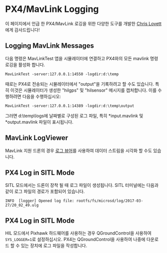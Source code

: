 # PX4/MavLink Logging

이 페이지에서 언급 한 PX4/MavLink 로깅을 위한 다양한 도구를 개발한 [Chris Lovett](https://github.com/clovett)에게 감사드립니다!

## Logging MavLink Messages

다음 명령은 MavLinkTest 앱을 시뮬레이터에 연결하고 PX4와의 모든 mavlink 명령 로깅을 활성화 합니다.
````
MavLinkTest -server:127.0.0.1:14550 -logdir:d:\temp
````

때로는 PX4로 전송되는 시뮬레이터에서 "output"을 기록하려고 할 수도 있습니다.
특히 이것은 시뮬레이터가 생성한 "hilgps" 및 "hilsensor" 메시지를 캡처합니다.
이를 수행하려면 다음을 수행하십시오:
````
MavLinkTest -server:127.0.0.1:14389 -logdir:d:\temp\output
````

그러면 d:\temp\logs에 날짜별로 구성된 로그 파일, 특히 *input.mavlink 및 *output.mavlink 파일이 표시됩니다.

## MavLink LogViewer
MavLink 지원 드론의 경우 [로그 뷰어](log_viewer.md)를 사용하여 데이터 스트림을 시각화 할 수도 있습니다.

## PX4 Log in SITL Mode

SITL 모드에서는 드론이 장착 될 때 로그 파일이 생성됩니다. SITL 터미널에는 다음과 같이 로그 파일의 경로가 포함되어 있습니다.
```
INFO  [logger] Opened log file: rootfs/fs/microsd/log/2017-03-27/20_02_49.ulg
```

## PX4 Log in SITL Mode

HIL 모드에서 Pixhawk 하드웨어를 사용하는 경우 QGroundControl을 사용하여 `SYS_LOGGER=1`로 설정하십시오. PX4는 QGroundControl을 사용하여 나중에 다운로드 할 수 있는 장치에 로그 파일을 작성합니다.
